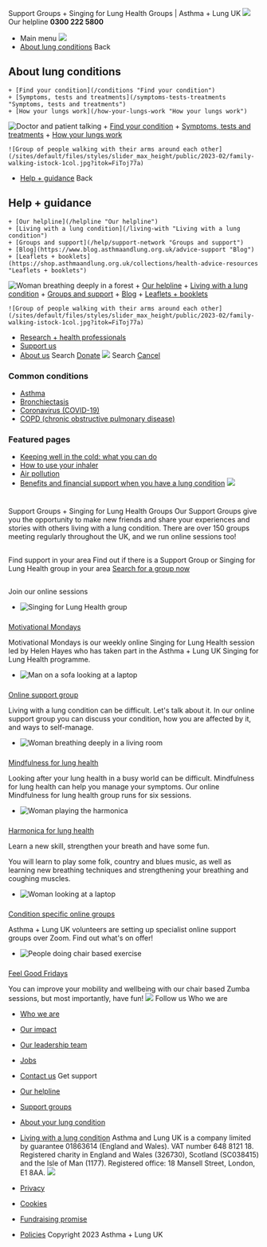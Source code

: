 
Support Groups + Singing for Lung Health Groups | Asthma + Lung UK
 [![](/themes/custom/asthma-lung-uk/images/aluk-logo.png)](/ "Homepage")
 Our helpline **0300 222 5800**
* Main menu
![](/wingsuit/asthma-lung-uk/images/aluk-logo.png)
* [About lung conditions](#about "About lung conditions")
 Back
 
## About lung conditions
	+ [Find your condition](/conditions "Find your condition")
	+ [Symptoms, tests and treatments](/symptoms-tests-treatments "Symptoms, tests and treatments")
	+ [How your lungs work](/how-your-lungs-work "How your lungs work")
![Doctor and patient talking](/sites/default/files/styles/slider_max_height/public/2023-02/119589.jpg?itok=IfMKqhqJ)
	+ [Find your condition](/conditions)
	+ [Symptoms, tests and treatments](/symptoms-tests-treatments)
	+ [How your lungs work](/how-your-lungs-work)
	
	
	![Group of people walking with their arms around each other](/sites/default/files/styles/slider_max_height/public/2023-02/family-walking-istock-1col.jpg?itok=FiToj77a)
* [Help + guidance](#get-support "Help + guidance")
 Back
 
## Help + guidance
	+ [Our helpline](/helpline "Our helpline")
	+ [Living with a lung condition](/living-with "Living with a lung condition")
	+ [Groups and support](/help/support-network "Groups and support")
	+ [Blog](https://www.blog.asthmaandlung.org.uk/advice-support "Blog")
	+ [Leaflets + booklets](https://shop.asthmaandlung.org.uk/collections/health-advice-resources "Leaflets + booklets")
![Woman breathing deeply in a forest](/sites/default/files/styles/slider_max_height/public/2023-02/A%2BLUK%20Generic73.jpg?itok=IY-jWei3)
	+ [Our helpline](/helpline)
	+ [Living with a lung condition](/living-with)
	+ [Groups and support](/help/support-network)
	+ [Blog](https://www.blog.asthmaandlung.org.uk/advice-support)
	+ [Leaflets + booklets](https://shop.asthmaandlung.org.uk/collections/health-advice-resources "Leaflets and booklets about lung conditions")
	
	
	![Group of people walking with their arms around each other](/sites/default/files/styles/slider_max_height/public/2023-02/family-walking-istock-1col.jpg?itok=FiToj77a)
* [Research + health professionals](/research-health-professionals "Research + health professionals")
* [Support us](/support-us "Support us")
* [About us](/about-us "About us")
Search
[Donate](https://action.asthmaandlung.org.uk/page/99720/donate/1?ea_tracking_id=General_WebsiteALUK_Header_Regular "Donate") 
 [![](/themes/custom/asthma-lung-uk/images/aluk-logo.png)](/ "Homepage")
Search
[Cancel](#)
### Common conditions
* [Asthma](/conditions/asthma)
* [Bronchiectasis](/conditions/bronchiectasis)
* [Coronavirus (COVID-19)](/conditions/coronavirus)
* [COPD (chronic obstructive pulmonary disease)](/conditions/copd-chronic-obstructive-pulmonary-disease)
### Featured pages
* [Keeping well in the cold: what you can do](/living-with/cold-weather)
* [How to use your inhaler](/living-with/inhaler-videos)
* [Air pollution](/living-with/air-pollution)
* [Benefits and financial support when you have a lung condition](/living-with/benefits)
![](/sites/default/files/2023-02/Strap%201_1.png)
# 
 Support Groups + Singing for Lung Health Groups
Our Support Groups give you the opportunity to make new friends and share your experiences and stories with others living with a lung condition.
There are over 150 groups meeting regularly throughout the UK, and we run online sessions too!
## 
 Find support in your area
Find out if there is a Support Group or Singing for Lung Health group in your area
[Search for a group now](/help/support-network/support-in-your-area "Search for a group now") 
## 
 Join our online sessions
* ![Singing for Lung Health group](/sites/default/files/styles/listing_image_mobile_x1/public/2023-02/Support%20groups%20%28thumbnail%294.jpg?h=f79c17cb&itok=8Ir7cg5u)
### 
 [Motivational Mondays](/help/support-network/motivational-mondays)
 
 Motivational Mondays is our weekly online Singing for Lung Health session led by Helen Hayes who has taken part in the Asthma + Lung UK Singing for Lung Health programme.
* ![Man on a sofa looking at a laptop](/sites/default/files/styles/listing_image_mobile_x1/public/2023-02/Support%20groups%20%28thumbnail%292.jpg?h=f79c17cb&itok=yyiyowYD)
### 
 [Online support group](/help/support-network/online-support-group)
 
 Living with a lung condition can be difficult. Let's talk about it. In our online support group you can discuss your condition, how you are affected by it, and ways to self-manage.
* ![Woman breathing deeply in a living room](/sites/default/files/styles/listing_image_mobile_x1/public/2023-02/Support%20groups%20%28thumbnail%292.png?h=8ea2d7e4&itok=ni5huE5e)
### 
 [Mindfulness for lung health](/help/support-network/mindfulness-lung-health)
 
 Looking after your lung health in a busy world can be difficult. Mindfulness for lung health can help you manage your symptoms. Our online Mindfulness for lung health group runs for six sessions.
* ![Woman playing the harmonica](/sites/default/files/styles/listing_image_mobile_x1/public/2023-02/Support%20groups%20%28thumbnail%29.png?h=f79c17cb&itok=DdN11w2V)
### 
 [Harmonica for lung health](/help/support-network/harmonica-lung-health)
 
 Learn a new skill, strengthen your breath and have some fun.  
  

You will learn to play some folk, country and blues music, as well as learning new breathing techniques and strengthening your breathing and coughing muscles.
* ![Woman looking at a laptop](/sites/default/files/styles/listing_image_mobile_x1/public/2023-02/Support%20groups%20%28thumbnail%293.jpg?h=f79c17cb&itok=5bT7Hlw7)
### 
 [Condition specific online groups](/help/support-network/volunteer-online-support-groups)
 
 Asthma + Lung UK volunteers are setting up specialist online support groups over Zoom. Find out what's on offer!
* ![People doing chair based exercise](/sites/default/files/styles/listing_image_mobile_x1/public/2023-02/Support%20groups%20%28thumbnail%295.jpg?h=f79c17cb&itok=D7e7tKvI)
### 
 [Feel Good Fridays](/help/support-network/feel-good-fridays)
 
 You can improve your mobility and wellbeing with our chair based Zumba sessions, but most importantly, have fun!
 [![](/sites/default/files/2023-01/footer-logo%20%281%29.png)](/ "Homepage")
Follow us
 Who we are
 
* [Who we are](/about-us/who-we-are)
* [Our impact](/about-us/our-impact)
* [Our leadership team](/about-us/our-leadership-team)
* [Jobs](/work-us)
* [Contact us](/about-us/contact-us)
 Get support
 
* [Our helpline](/helpline)
* [Support groups](/help/support-network)
* [About your lung condition](/conditions)
* [Living with a lung condition](/living-with)
Asthma and Lung UK is a company limited by guarantee 01863614 (England and Wales). VAT number 648 8121 18.
Registered charity in England and Wales (326730), Scotland (SC038415) and the Isle of Man (1177). Registered office: 18 Mansell Street, London, E1 8AA.
[![](/sites/default/files/2023-01/reg-logo%20%281%29.png)](https://www.fundraisingregulator.org.uk)
![]()
![]()
* [Privacy](/privacy-policy)
* [Cookies](/cookies-how-we-use-them)
* [Fundraising promise](/fundraising-promise)
* [Policies](/about-us/policies)
 Copyright 2023 Asthma + Lung UK
 
